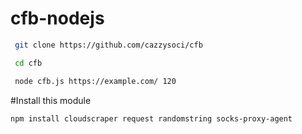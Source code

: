 # cfb-nodejs

```bash
 git clone https://github.com/cazzysoci/cfb

 cd cfb

 node cfb.js https://example.com/ 120
```

#Install this module

```bash
npm install cloudscraper request randomstring socks-proxy-agent
```
